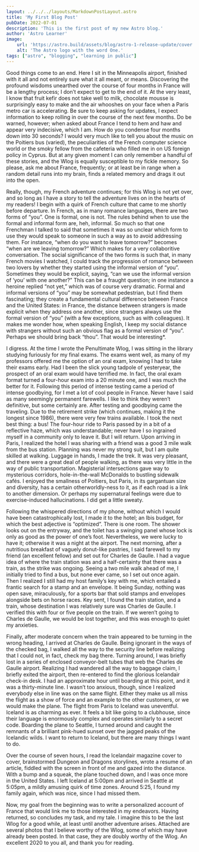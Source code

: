 ```yaml
---
layout: ../../../layouts/MarkdownPostLayout.astro
title: 'My First Blog Post'
pubDate: 2022-07-01
description: 'This is the first post of my new Astro blog.'
author: 'Astro Learner'
image:
    url: 'https://astro.build/assets/blog/astro-1-release-update/cover.jpeg' 
    alt: 'The Astro logo with the word One.'
tags: ["astro", "blogging", "learning in public"]
---
```


Good things come to an end. Here I sit in the Minneapolis airport, finished with it all and not entirely sure what it all meant, or means. Discovering the profound wisdoms unearthed over the course of four months in France will be a lengthy process; I don’t expect to get to the end of it. At the very least, I know that fruit kefir does not take well to milk, chocolate mousse is surprisingly easy to make and the air whooshes on your face when a Paris metro car is accelerating. Be sure to keep asking for updates, I expect information to keep rolling in over the course of the next few months. Do be warned, however; when asked about France I tend to hem and haw and appear very indecisive, which I am. How do you condense four months down into 30 seconds? I would very much like to tell you about the music on the Poitiers bus (varied), the peculiarities of the French computer science world or the smoky fellow from the cafeteria who filled me in on US foreign policy in Cyprus. But at any given moment I can only remember a handful of these stories, and the Wlog is equally susceptible to my fickle memory. So please, ask me about France, frequently; or at least be in range when a random detail runs into my brain, finds a related memory and drags it out into the open.  

Really, though, my French adventure continues; for this Wlog is not yet over, and so long as I have a story to tell the adventure lives on in the hearts of my readers! I begin with a quirk of French culture that came to me shortly before departure. In French, as in many romance languages, there are two forms of “you”. One is formal, one is not. The rules behind when to use the formal and informal form are, heh, informal. So much so that one Frenchman I talked to said that sometimes it was so unclear which form to use they would speak to someone in such a way as to avoid addressing them. For instance, “when do you want to leave tomorrow?” becomes “when are we leaving tomorrow?” Which makes for a very collaboritive conversation. The social significance of the two forms is such that, in many French movies I watched, I could track the progression of romance between two lovers by whether they started using the informal version of “you”. Sometimes they would be explicit, saying, “can we use the informal version of ‘you’ with one another?” This can be a fraught question; in one instance a heroine replied “not yet,” which was of course very dramatic. Formal and informal versions of “you” may be somewhat pedestrian, but I find them fascinating; they create a fundamental cultural difference between France and the United States: in France, the distance between strangers is made explicit when they address one another, since strangers always use the formal version of “you” (with a few exceptions, such as with colleagues). It makes me wonder how, when speaking English, I keep my social distance with strangers without such an obvious flag as a formal version of “you”. Perhaps we should bring back “thou”. That would be interesting*.

I digress. At the time I wrote the Penultimate Wlog, I was sitting in the library studying furiously for my final exams. The exams went well, as many of my professors offered me the option of an oral exam, knowing I had to take their exams early. Had I been the slick young tadpole of yesteryear, the prospect of an oral exam would have terrified me. In fact, the oral exam format turned a four-hour exam into a 20 minute one, and I was much the better for it. Following this period of intense testing came a period of intense goodbying, for I met a lot of cool people in France. Never have I said as many seemingly permanent farewells. I like to think they weren’t definitive, but some certainly are. After testing and goodbying came the traveling. Due to the retirement strike (which continues, making it the longest since 1986), there were very few trains available. I took the next best thing: a bus! The four-hour ride to Paris passed by in a bit of a reflective haze, which was understandable; never have I so ingrained myself in a community only to leave it. But I will return. Upon arriving in Paris, I realized the hotel I was sharing with a friend was a good 3 mile walk from the bus station. Planning was never my strong suit, but I am quite skilled at walking. Luggage in hands, I made the trek. It was very pleasant, and there were a great deal of people walking, as there was very little in the way of public transportation. Magisterial intersections gave way to mysterious corridors, hole-in-the-wall McDonalds to bustling sidewalk cafés. I enjoyed the smallness of Poitiers, but Paris, in its gargantuan size and diversity, has a certain otherworldly-ness to it, as if each road is a link to another dimension. Or perhaps my supernatural feelings were due to exercise-induced hallucinations. I did get a little sweaty.

Following the whispered directions of my phone, without which I would have been catastrophically lost, I made it to the hotel; an Ibis budget, for which the best adjective is “optimized”. There is one room. The shower looks out on the entryway, and the toilet has a swinging panel whose lock is only as good as the power of one’s foot. Nevertheless, we were lucky to have it; otherwise it was a night at the airport. The next morning, after a nutritious breakfast of vaguely donut-like pastries, I said farewell to my friend (an excellent fellow) and set out for Charles de Gaulle. I had a vague idea of where the train station was and a half-certainty that there was a train, as the strike was ongoing. Seeing a two mile walk ahead of me, I initially tried to find a bus, but none ever came, so I set out once again. Then I realized I still had my host family’s key with me, which entailed a frantic search for a stamp and an envelope. It being Sunday, nothing was open save, miraculously, for a sports bar that sold stamps and envelopes alongside bets on horse races. Key sent, I found the train station, and a train, whose destination I was relatively sure was Charles de Gaulle. I verified this with four or five people on the train. If we weren’t going to Charles de Gaulle, we would be lost together, and this was enough to quiet my anxieties.

Finally, after moderate concern when the train appeared to be turning in the wrong heading, I arrived at Charles de Gaulle. Being ignorant in the ways of the checked bag, I walked all the way to the security line before realizing that I could not, in fact, check my bag there. Turning around, I was briefly lost in a series of enclosed conveyor-belt tubes that web the Charles de Gaulle airport. Realizing I had wandered all the way to baggage claim, I briefly exited the airport, then re-entered to find the glorious Icelandair check-in desk. I had an approximate hour until boarding at this point, and it was a thirty-minute line. I wasn’t too anxious, though, since I realized everybody else in line was on the same flight. Either they make us all miss the flight as a show of force and an example to the other customers, or we would make the plane. The flight from Paris to Iceland was uneventful. Iceland is as charming as ever. It feels a bit like going to a clubhouse, since their language is enormously complex and operates similarly to a secret code. Boarding the plane to Seattle, I turned around and caught the remnants of a brilliant pink-hued sunset over the jagged peaks of the Icelandic wilds. I want to return to Iceland, but there are many things I want to do.  

Over the course of seven hours, I read the Icelandair magazine cover to cover, brainstormed Dungeon and Dragons storylines, wrote a resume of an article, fiddled with the screen in front of me and gazed into the distance. With a bump and a squeak, the plane touched down, and I was once more in the United States. I left Iceland at 5:00pm and arrived in Seattle at 5:05pm, a mildly amusing quirk of time zones. Around 5:25, I found my family again, which was nice, since I had missed them.

Now, my goal from the beginning was to write a personalized account of France that would link me to those interested in my endeavors. Having returned, so concludes my task, and my tale. I imagine this to be the last Wlog for a good while, at least until another adventure arises. Attached are several photos that I believe worthy of the Wlog, some of which may have already been posted. In that case, they are doubly worthy of the Wlog. An excellent 2020 to you all, and thank you for reading.